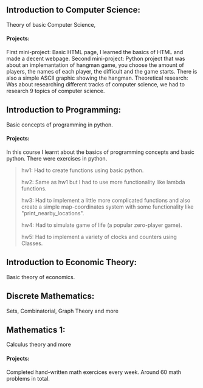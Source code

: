## Introduction to Computer Science: 
Theory of basic Computer Science, 

#### Projects: 
First mini-project: Basic HTML page, I learned the basics of HTML and made a decent webpage.
Second mini-project: Python project that was about an implemantation of hangman game, you choose the amount of players, the names of each player, the difficult and the game starts. There is also a simple ASCII graphic showing the hangman.
Theoretical research: Was about researching different tracks of computer science, we had to research 9 topics of computer science.

## Introduction to Programming: 
Basic concepts of programming in python.
#### Projects: 
In this course I learnt about the basics of programming concepts and basic python. There were exercises in python.
> hw1: Had to create functions using basic python.
> 
> hw2: Same as hw1 but I had to use more functionality like lambda functions.
> 
> hw3: Had to implement a little more complicated functions and also create a simple map-coordinates system with some functionality like "print_nearby_locations".
> 
> hw4: Had to simulate game of life (a popular zero-player game).
> 
> hw5: Had to implement a variety of clocks and counters using Classes.

## Introduction to Economic Theory: 
Basic theory of economics.

## Discrete Mathematics: 
Sets, Combinatorial, Graph Theory and more

## Mathematics 1: 
Calculus theory and more
#### Projects:
Completed hand-written math exercices every week. Around 60 math problems in total.

